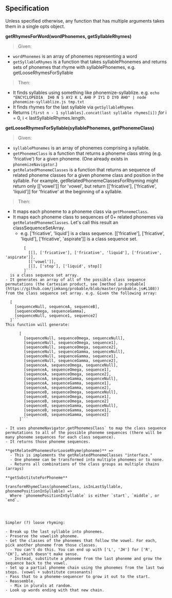 Specification
-------------

Unless specified otherwise, any function that has multiple arguments takes them in a single opts object.

**getRhymesForWord(wordPhonemes, getSyllableRhymes)**
> Given:
- `wordPhonemes` is an array of phonemes representing a word
- `getSyllableRhymes` is a function that takes syllablePhonemes and returns sets of phonemes that rhyme with syllablePhonemes, e.g. getLooseRhymesForSyllable

> Then:
- It finds syllables using something like phonemize-syllablize.
    e.g. `echo "ENCYCLOPEDIA  IH0 N S AY2 K L AH0 P IY1 D IY0 AH0" | node phonemize-syllablize.js tmp.txt`
- It finds rhymes for the last syllable via `getSyllableRhymes`
- Returns `[first n - 1 syllables].concat(last syllable rhymes[i])` *for* i = 0, i < lastSyllableRhymes.length.

**getLooseRhymesForSyllable(syllablePhonemes, getPhonemeClass)**
> Given:
- `syllablePhonemes` is an array of phonemes comprising a syllable.
- `getPhonemeClass` is a function that returns a phoneme class string (e.g. 'fricative') for a given phoneme. (One already exists in `phonemizeNavigator`.)
- `getRelatedPhonemeClasses` is a function that returns an sequence of related phoneme classes for a given phoneme class and position in the syllable. For example, getRelatedPhonemeClassesForRhyming might return only [['vowel']] for 'vowel', but return [['fricative'], ['fricative', 'liquid']] for 'fricative' at the beginning of a syllable.

> Then:
- It maps each phoneme to a phoneme class via `getPhonemeClass`.
- It maps each phoneme class to sequences of 0+ related phonemes via `getRelatedPhonemeClasses`. Let's call this result an classSequenceSetArray.
  - e.g. ['fricative', 'liquid'] is a class sequence. [['fricative'], ['fricative', 'liquid'], ['fricative', 'aspirate']] is a class sequence set.
```
        [
          [[], ['fricative'], ['fricative', 'liquid'], ['fricative', 'aspirate']],
          [['vowel']],
          [[], ['stop'], ['liquid', stop]]
        ]```
  is a class sequence set array.
- It generates an array of all of the possible class sequence permutations (the Cartesian product, see [method in probable](https://github.com/jimkang/probable/blob/master/probable.js#L108)) from the class sequence set array. e.g. Given the following array:
```
      [
        [sequenceNull, sequenceA, sequenceB],
        [sequenceOmega, sequenceGamma],
        [sequenceNull, sequence1, sequence2]
      ]```
    This function will generate:
```
      [
        [sequenceNull, sequenceOmega, sequenceNull],
        [sequenceNull, sequenceOmega, sequence1],
        [sequenceNull, sequenceOmega, sequence2],
        [sequenceNull, sequenceGamma, sequenceNull],
        [sequenceNull, sequenceGamma, sequence1],
        [sequenceNull, sequenceGamma, sequence2],
        [sequenceA, sequenceOmega, sequenceNull],
        [sequenceA, sequenceOmega, sequence1],
        [sequenceA, sequenceOmega, sequence2],
        [sequenceA, sequenceGamma, sequenceNull],
        [sequenceA, sequenceGamma, sequence1],
        [sequenceA, sequenceGamma, sequence2],
        [sequenceB, sequenceOmega, sequenceNull],
        [sequenceB, sequenceOmega, sequence1],
        [sequenceB, sequenceOmega, sequence2]
        [sequenceB, sequenceGamma, sequenceNull],
        [sequenceB, sequenceGamma, sequence1],
        [sequenceB, sequenceGamma, sequence2]
      ]```

- It uses phonemeNavigator.getPhonemesClass` to map the class sequence permutations to all of the possible phoneme sequences (there will be many phoneme sequences for each class sequence).
- It returns those phoneme sequences.

**getRelatedPhonemesForLooseRhyme(phoneme)** =>
  - This is implements the getRelatedPhonemeClasses "interface."
  - One phoneme can be transformed into multiple phonemes or to none.
  - Returns all combinations of the class groups as multiple chains (arrays)

**getSubstituteForPhoneme**

transformRhymeClass(phonemeClass, isInLastSyllable, phonemePositionInSyllable) =>
  Where `phonemePositionInSyllable` is either `start`, `middle`, or `end`.




Simpler (?) loose rhyming:

- Break up the last syllable into phonemes.
- Preserve the vowelish phoneme.
- Get the classes of the phonemes that follow the vowel. For each, pick another phoneme from those classes.
  - You can't do this. You can end up with ['L', 'JH'] for ['R', 'CH'], which doesn't make sense.
  - Instead, substitute a phoneme from the last phoneme and grow the sequence back to the vowel.
- Set up a partial phoneme chain using the phonemes from the last two steps. (vowel + substitute consonants)
- Pass that to a phoneme-sequencer to grow it out to the start.
- Reassemble.
  - Mix in plurals at random.
- Look up words ending with that new chain.

